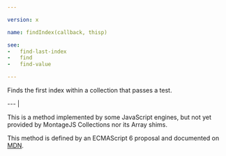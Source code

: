 ```yaml
---

version: x

name: findIndex(callback, thisp)

see:
-   find-last-index
-   find
-   find-value

---
```


Finds the first index within a collection that passes a test.

--- |

This is a method implemented by some JavaScript engines, but not yet provided by
MontageJS Collections nor its Array shims.

This method is defined by an ECMAScript 6 proposal and documented on [MDN][].

[MDN]: https://developer.mozilla.org/en-US/docs/Web/JavaScript/Reference/Global_Objects/Array/findIndex

